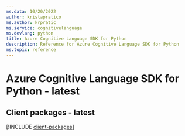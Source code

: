 ```yaml
---
ms.data: 10/20/2022
author: kristapratico
ms.author: krpratic
ms.service: cognitivelanguage
ms.devlang: python
title: Azure Cognitive Language SDK for Python
description: Reference for Azure Cognitive Language SDK for Python
ms.topic: reference
---
```

# Azure Cognitive Language SDK for Python - latest

## Client packages - latest
[!INCLUDE [client-packages](cognitive-language-client-index.md)]